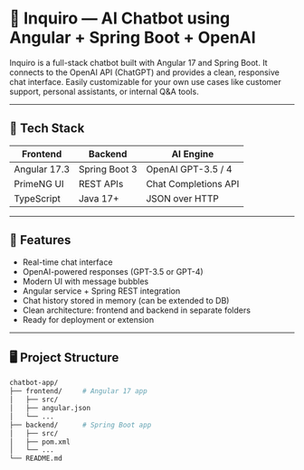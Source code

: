 # 🤖 Inquiro — AI Chatbot using Angular + Spring Boot + OpenAI

Inquiro is a full-stack chatbot built with Angular 17 and Spring Boot. It connects to the OpenAI API (ChatGPT) and provides a clean, responsive chat interface. Easily customizable for your own use cases like customer support, personal assistants, or internal Q&A tools.

---

## 🔧 Tech Stack

| Frontend      | Backend       | AI Engine      |
|---------------|---------------|----------------|
| Angular 17.3  | Spring Boot 3 | OpenAI GPT-3.5 / 4 |
| PrimeNG UI    | REST APIs     | Chat Completions API |
| TypeScript    | Java 17+      | JSON over HTTP |

---

## 🚀 Features

- Real-time chat interface
- OpenAI-powered responses (GPT-3.5 or GPT-4)
- Modern UI with message bubbles
- Angular service + Spring REST integration
- Chat history stored in memory (can be extended to DB)
- Clean architecture: frontend and backend in separate folders
- Ready for deployment or extension

---

## 🖥️ Project Structure

```bash
chatbot-app/
├── frontend/     # Angular 17 app
│   ├── src/
│   ├── angular.json
│   └── ...
├── backend/      # Spring Boot app
│   ├── src/
│   ├── pom.xml
│   └── ...
└── README.md
